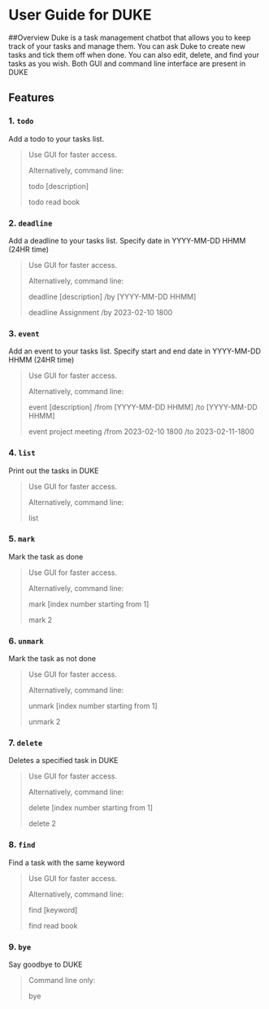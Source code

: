 # User Guide for DUKE

##Overview
Duke is a task management chatbot that allows you to keep track
of your tasks and manage them. You can ask Duke to create new tasks 
and tick them off when done. You can also edit, delete, and find your 
tasks as you wish. Both GUI and command line interface are present in DUKE

## Features 

### 1.  `todo`

Add a todo to your tasks list.
>Use GUI for faster access.
> 
> Alternatively, command line:
> 
> todo [description]  
> 
> todo read book


### 2.  `deadline`

Add a deadline to your tasks list. Specify date in YYYY-MM-DD HHMM (24HR time)
>Use GUI for faster access.
>
> Alternatively, command line:
>
> deadline [description] /by [YYYY-MM-DD HHMM]
>
> deadline Assignment /by 2023-02-10 1800

### 3.  `event`

Add an event to your tasks list. Specify start and end date in YYYY-MM-DD HHMM (24HR time)
>Use GUI for faster access.
>
> Alternatively, command line:
>
> event [description] /from [YYYY-MM-DD HHMM] /to [YYYY-MM-DD HHMM]
>
> event project meeting /from 2023-02-10 1800 /to 2023-02-11-1800
### 4.  `list`

Print out the tasks in DUKE
>Use GUI for faster access.
>
> Alternatively, command line:
> 
> list

 ### 5.  `mark`

Mark the task as done
>Use GUI for faster access.
>
> Alternatively, command line:
>
> mark [index number starting from 1]
> 
> mark 2


### 6.  `unmark`

Mark the task as not done
>Use GUI for faster access.
>
> Alternatively, command line:
>
> unmark [index number starting from 1]
>
> unmark 2


### 7.  `delete`

Deletes a specified task in DUKE
>Use GUI for faster access.
>
> Alternatively, command line:
>
> delete [index number starting from 1]
>
> delete 2

### 8.  `find`

Find a task with the same keyword
>Use GUI for faster access.
>
> Alternatively, command line:
>
> find [keyword]
>
> find read book

### 9.  `bye`

Say goodbye to DUKE
>Command line only:
> 
> bye

